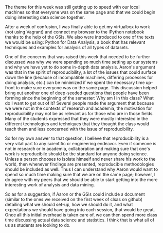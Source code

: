 The theme for this week was still getting up to speed with our local machines so that everyone was on the same page and that we could begin doing interesting data science together. 

After a week of confusion, I was finally able to get my virtualbox to work (not using Vagrant) and connect my browser to the IPython notebook thanks to the help of the GSIs. We also were introduced to one of the texts we would be using: Python for Data Analysis, a book that has relevant techniques and examples for analysis of all types of datasets. 

One of the concerns that was raised this week that needed to be further discussed was why we were spending so much time setting up our systems and why we have yet to do some in-depth data analysis. Aaron's argument was that in the spirit of reproducibility, a lot of the issues that could surface down the line (because of incompatible machines, differing processes for doing analysis, etc.) can be minimized if we spent the necessary time up-front to make sure everyone was on the same page. This discussion helped bring out another one of deep-seeded questions that people have been forming since the beginning of the semester: Why am I in this class? What do I want to get out of it? Several people made the argument that because we were not in the contexts of research and academia, the motivation for reproducibility may not be as relevant as for those who are in those fields. Many of the students expressed that they were mostly interested in the different technologies and techniques that they thought the class would teach them and less concerned with the issue of reproducibility.

So for my own answer to that question, I believe that reproducibility is a very vital part to any scientific or engineering endeavor. Even if someone is not in research or in academia, collaboration and making sure that one's work is reproducibile should be the standard for anyone doing science. Unless a person chooses to isolate himself and never share his work to the world, then whenever findings are presented, reproducible methodologies should be included as well. Thus I can understand why Aaron would want to spend so much time making sure that we are on the same page; however, I do agree with my peers that we should be able to start getting into the more interesting work of analysis and data mining.

So as for a suggestion, if Aaron or the GSIs could include a document (similar to the ones we received on the first week of clsas on github) detailing what we should set-up, how we should do it, and what expectations we should have going into each session, that would be great. Once all this initial overhead is taken care of, we can then spend more class time discussing actual data science and statistics. I think that is what all of us as students are looking to do. 
